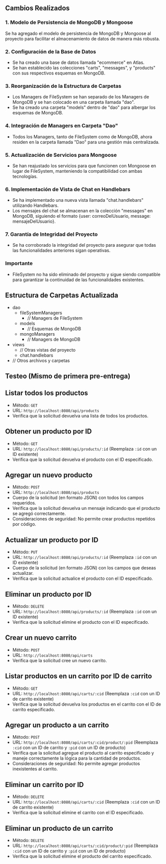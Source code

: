 ## Cambios Realizados

### 1. Modelo de Persistencia de MongoDB y Mongoose

Se ha agregado el modelo de persistencia de MongoDB y Mongoose al proyecto para facilitar el almacenamiento de datos de manera más robusta.

### 2. Configuración de la Base de Datos

- Se ha creado una base de datos llamada "ecommerce" en Atlas.
- Se han establecido las colecciones "carts", "messages", y "products" con sus respectivos esquemas en MongoDB.

### 3. Reorganización de la Estructura de Carpetas

- Los Managers de FileSystem se han separado de los Managers de MongoDB y se han colocado en una carpeta llamada "dao".
- Se ha creado una carpeta "models" dentro de "dao" para albergar los esquemas de MongoDB.

### 4. Integración de Managers en Carpeta "Dao"

- Todos los Managers, tanto de FileSystem como de MongoDB, ahora residen en la carpeta llamada "Dao" para una gestión más centralizada.

### 5. Actualización de Servicios para Mongoose

- Se han reajustado los servicios para que funcionen con Mongoose en lugar de FileSystem, manteniendo la compatibilidad con ambas tecnologías.

### 6. Implementación de Vista de Chat en Handlebars

- Se ha implementado una nueva vista llamada "chat.handlebars" utilizando Handlebars.
- Los mensajes del chat se almacenan en la colección "messages" en MongoDB, siguiendo el formato {user: correoDelUsuario, message: mensajeDelUsuario}.

### 7. Garantía de Integridad del Proyecto

- Se ha corroborado la integridad del proyecto para asegurar que todas las funcionalidades anteriores sigan operativas.

### Importante

- FileSystem no ha sido eliminado del proyecto y sigue siendo compatible para garantizar la continuidad de las funcionalidades existentes.

## Estructura de Carpetas Actualizada

- dao
  - fileSystemManagers
    - // Managers de FileSystem
  - models
    - // Esquemas de MongoDB
  - mongoManagers
    - // Managers de MongoDB
- views
  - // Otras vistas del proyecto
  - chat.handlebars
- // Otros archivos y carpetas



## Testeo (Mismo de primera pre-entrega)

## Listar todos los productos
- Método: `GET`
- URL: `http://localhost:8080/api/products`
- Verifica que la solicitud devuelva una lista de todos los productos.

## Obtener un producto por ID
- Método: `GET`
- URL: `http://localhost:8080/api/products/:id` (Reemplaza `:id` con un ID existente)
- Verifica que la solicitud devuelva el producto con el ID especificado.

## Agregar un nuevo producto
- Método: `POST`
- URL: `http://localhost:8080/api/products`
- Cuerpo de la solicitud (en formato JSON) con todos los campos requeridos.
- Verifica que la solicitud devuelva un mensaje indicando que el producto se agregó correctamente.
- Consideraciones de seguridad: No permite crear productos repetidos por código.

## Actualizar un producto por ID
- Método: `PUT`
- URL: `http://localhost:8080/api/products/:id` (Reemplaza `:id` con un ID existente)
- Cuerpo de la solicitud (en formato JSON) con los campos que deseas actualizar.
- Verifica que la solicitud actualice el producto con el ID especificado.

## Eliminar un producto por ID
- Método: `DELETE`
- URL: `http://localhost:8080/api/products/:id` (Reemplaza `:id` con un ID existente)
- Verifica que la solicitud elimine el producto con el ID especificado.

## Crear un nuevo carrito
- Método: `POST`
- URL: `http://localhost:8080/api/carts`
- Verifica que la solicitud cree un nuevo carrito.

## Listar productos en un carrito por ID de carrito
- Método: `GET`
- URL: `http://localhost:8080/api/carts/:cid` (Reemplaza `:cid` con un ID de carrito existente)
- Verifica que la solicitud devuelva los productos en el carrito con el ID de carrito especificado.

## Agregar un producto a un carrito
- Método: `POST`
- URL: `http://localhost:8080/api/carts/:cid/product/:pid` (Reemplaza `:cid` con un ID de carrito y `:pid` con un ID de producto)
- Verifica que la solicitud agregue el producto al carrito especificado y maneje correctamente la lógica para la cantidad de productos.
- Consideraciones de seguridad: No permite agregar productos inexistentes al carrito.

## Eliminar un carrito por ID
- Método: `DELETE`
- URL: `http://localhost:8080/api/carts/:cid` (Reemplaza `:cid` con un ID de carrito existente)
- Verifica que la solicitud elimine el carrito con el ID especificado.

## Eliminar un producto de un carrito
- Método: `DELETE`
- URL: `http://localhost:8080/api/carts/:cid/product/:pid` (Reemplaza `:cid` con un ID de carrito y `:pid` con un ID de producto)
- Verifica que la solicitud elimine el producto del carrito especificado.
